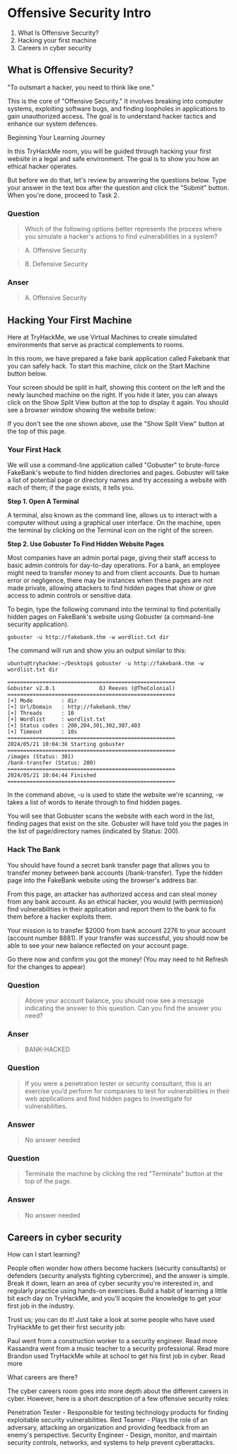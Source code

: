 # Offensive Security Intro
1. What Is Offensive Security?
2. Hacking your first machine
3. Careers in cyber security

## What is Offensive Security?
"To outsmart a hacker, you need to think like one."

This is the core of "Offensive Security." It involves breaking into computer systems, exploiting software bugs, and finding loopholes in applications to gain unauthorized access. The goal is to understand hacker tactics and enhance our system defences.

Beginning Your Learning Journey

In this TryHackMe room, you will be guided through hacking your first website in a legal and safe environment. The goal is to show you how an ethical hacker operates.

But before we do that, let's review by answering the questions below. Type your answer in the text box after the question and click the "Submit" button. When you're done, proceed to Task 2.

### Question
> Which of the following options better represents the process where you simulate a hacker's actions to find vulnerabilities in a system?

> A. Offensive Security

> B. Defensive Security

### Anser

> A. Offensive Security

## Hacking Your First Machine
Here at TryHackMe, we use Virtual Machines to create simulated environments that serve as practical complements to rooms. 

In this room, we have prepared a fake bank application called Fakebank that you can safely hack. To start this machine, click on the Start Machine button below.

Your screen should be split in half, showing this content on the left and the newly launched machine on the right. If you hide it later, you can always click on the Show Split View button at the top to display it again. You should see a browser window showing the website below:

If you don't see the one shown above, use the "Show Split View" button at the top of this page.

### Your First Hack

We will use a command-line application called "Gobuster" to brute-force FakeBank's website to find hidden directories and pages. Gobuster will take a list of potential page or directory names and try accessing a website with each of them; if the page exists, it tells you.

**Step 1. Open A Terminal**

A terminal, also known as the command line, allows us to interact with a computer without using a graphical user interface. On the machine, open the terminal by clicking on the Terminal icon on the right of the screen.

**Step 2. Use Gobuster To Find Hidden Website Pages**

Most companies have an admin portal page, giving their staff access to basic admin controls for day-to-day operations. For a bank, an employee might need to transfer money to and from client accounts. Due to human error or negligence, there may be instances when these pages are not made private, allowing attackers to find hidden pages that show or give access to admin controls or sensitive data.

To begin, type the following command into the terminal to find potentially hidden pages on FakeBank's website using Gobuster (a command-line security application).

`gobuster -u http://fakebank.thm -w wordlist.txt dir`

The command will run and show you an output similar to this:

```
ubuntu@tryhackme:~/Desktop$ gobuster -u http://fakebank.thm -w wordlist.txt dir

=====================================================
Gobuster v2.0.1              OJ Reeves (@TheColonial)
=====================================================
[+] Mode         : dir
[+] Url/Domain   : http://fakebank.thm/
[+] Threads      : 10
[+] Wordlist     : wordlist.txt
[+] Status codes : 200,204,301,302,307,403
[+] Timeout      : 10s
=====================================================
2024/05/21 10:04:38 Starting gobuster
=====================================================
/images (Status: 301)
/bank-transfer (Status: 200)
=====================================================
2024/05/21 10:04:44 Finished
=====================================================
```

In the command above, -u is used to state the website we're scanning, -w takes a list of words to iterate through to find hidden pages.

You will see that Gobuster scans the website with each word in the list, finding pages that exist on the site. Gobuster will have told you the pages in the list of page/directory names (indicated by Status: 200).

### Hack The Bank
You should have found a secret bank transfer page that allows you to transfer money between bank accounts (/bank-transfer). Type the hidden page into the FakeBank website using the browser's address bar.

From this page, an attacker has authorized access and can steal money from any bank account. As an ethical hacker, you would (with permission) find vulnerabilities in their application and report them to the bank to fix them before a hacker exploits them.

Your mission is to transfer $2000 from bank account 2276 to your account (account number 8881). If your transfer was successful, you should now be able to see your new balance reflected on your account page.

Go there now and confirm you got the money! (You may need to hit Refresh for the changes to appear)

### Question
> Above your account balance, you should now see a message indicating the answer to this question. Can you find the answer you need?

### Anser
> BANK-HACKED

### Question
> If you were a penetration tester or security consultant, this is an exercise you’d perform for companies to test for vulnerabilities in their web applications and find hidden pages to investigate for vulnerabilities.

### Answer
> No answer needed

### Question
> Terminate the machine by clicking the red "Terminate" button at the top of the page.

### Answer
> No answer needed


## Careers in cyber security
How can I start learning?

People often wonder how others become hackers (security consultants) or defenders (security analysts fighting cybercrime), and the answer is simple. Break it down, learn an area of cyber security you're interested in, and regularly practice using hands-on exercises. Build a habit of learning a little bit each day on TryHackMe, and you'll acquire the knowledge to get your first job in the industry.

Trust us; you can do it! Just take a look at some people who have used TryHackMe to get their first security job:

Paul went from a construction worker to a security engineer. Read more
Kassandra went from a music teacher to a security professional. Read more
Brandon used TryHackMe while at school to get his first job in cyber. Read more

What careers are there?

The cyber careers room goes into more depth about the different careers in cyber. However, here is a short description of a few offensive security roles:


Penetration Tester - Responsible for testing technology products for finding exploitable security vulnerabilities.
Red Teamer - Plays the role of an adversary, attacking an organization and providing feedback from an enemy's perspective.
Security Engineer - Design, monitor, and maintain security controls, networks, and systems to help prevent cyberattacks.